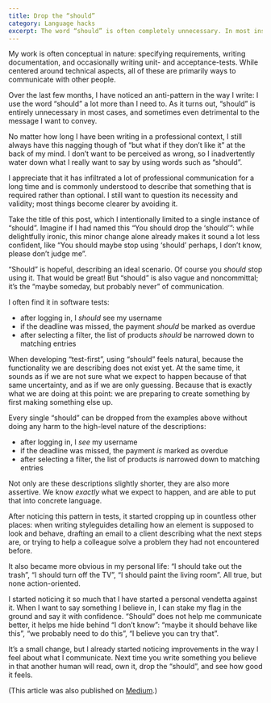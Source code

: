 ```yaml
---
title: Drop the “should”
category: Language hacks
excerpt: The word “should” is often completely unnecessary. In most instances, it can be avoided entirely, which leads to clearer and more assertive language.
---
```

My work is often conceptual in nature: specifying requirements, writing documentation, and occasionally writing unit- and acceptance-tests. While centered around technical aspects, all of these are primarily ways to communicate with other people.

Over the last few months, I have noticed an anti-pattern in the way I write: I use the word “should” a lot more than I need to. As it turns out, “should” is entirely unnecessary in most cases, and sometimes even detrimental to the message I want to convey.

No matter how long I have been writing in a professional context, I still always have this nagging though of “but what if they don’t like it” at the back of my mind. I don’t want to be perceived as wrong, so I inadvertently water down what I really want to say by using words such as “should”.

I appreciate that it has infiltrated a lot of professional communication for a long time and is commonly understood to describe that something that is required rather than optional. I still want to question its necessity and validity; most things become clearer by avoiding it.

Take the title of this post, which I intentionally limited to a single instance of “should”. Imagine if I had named this “You should drop the ‘should’”: while delightfully ironic, this minor change alone already makes it sound a lot less confident, like “You should maybe stop using ‘should’ perhaps, I don’t know, please don’t judge me”.

“Should” is hopeful, describing an ideal scenario. Of course you *should* stop using it. That would be great! But “should” is also vague and noncommittal; it’s the “maybe someday, but probably never” of communication.

I often find it in software tests:

- after logging in, I *should* see my username
- if the deadline was missed, the payment *should* be marked as overdue
- after selecting a filter, the list of products *should* be narrowed down to matching entries

When developing “test-first”, using “should” feels natural, because the functionality we are describing does not exist yet. At the same time, it sounds as if we are not sure what we expect to happen because of that same uncertainty, and as if we are only guessing. Because that is exactly what we are doing at this point: we are preparing to create something by first making something else up.

Every single “should” can be dropped from the examples above without doing any harm to the high-level nature of the descriptions:

- after logging in, I *see* my username
- if the deadline was missed, the payment *is* marked as overdue
- after selecting a filter, the list of products *is* narrowed down to matching entries

Not only are these descriptions slightly shorter, they are also more assertive. We know *exactly* what we expect to happen, and are able to put that into concrete language.

After noticing this pattern in tests, it started cropping up in countless other places: when writing styleguides detailing how an element is supposed to look and behave, drafting an email to a client describing what the next steps are, or trying to help a colleague solve a problem they had not encountered before.

It also became more obvious in my personal life: “I should take out the trash”, “I should turn off the TV”, “I should paint the living room”. All true, but none action-oriented.

I started noticing it so much that I have started a personal vendetta against it. When I want to say something I believe in, I can stake my flag in the ground and say it with confidence. “Should” does not help me communicate better, it helps me hide behind “I don’t know”: “maybe it should behave like this”, “we probably need to do this”, “I believe you can try that”.

It’s a small change, but I already started noticing improvements in the way I feel about what I communicate. Next time you write something you believe in that another human will read, own it, drop the “should”, and see how good it feels.

(This article was also published on [Medium](https://medium.com/@soverydom/drop-the-should-9e6c9c0219cb).)
